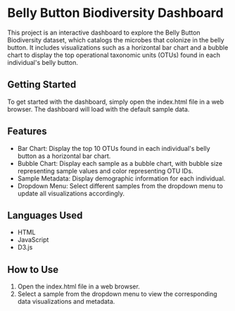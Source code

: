 # Belly Button Biodiversity Dashboard
This project is an interactive dashboard to explore the Belly Button Biodiversity dataset, which catalogs the microbes that colonize in the belly button. It includes visualizations such as a horizontal bar chart and a bubble chart to display the top operational taxonomic units (OTUs) found in each individual's belly button.

## Getting Started
To get started with the dashboard, simply open the index.html file in a web browser. The dashboard will load with the default sample data.

## Features
* Bar Chart: Display the top 10 OTUs found in each individual's belly button as a horizontal bar chart.
* Bubble Chart: Display each sample as a bubble chart, with bubble size representing sample values and color representing OTU IDs.
* Sample Metadata: Display demographic information for each individual.
* Dropdown Menu: Select different samples from the dropdown menu to update all visualizations accordingly.

## Languages Used
* HTML
* JavaScript
* D3.js

## How to Use
1. Open the index.html file in a web browser.
2. Select a sample from the dropdown menu to view the corresponding data visualizations and metadata.

